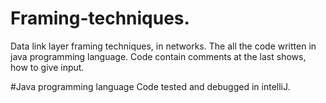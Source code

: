 # Framing-techniques.
Data link layer framing techniques, in networks.
The all the code written in java programming language.
Code contain comments at the last shows, how to give input.

#Java programming language
Code tested and debugged in intelliJ.
